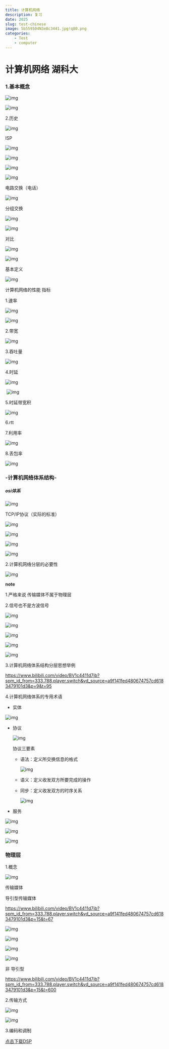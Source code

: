 ```yaml
---
title: 计算机网络
description: 复习
date: 2025
slug: test-chinese
image: 5b559504N3e8c3441.jpg!q80.png
categories:
    - Test
    - computer 
---
```


# 计算机网络 湖科大

### 1.基本概念

![img](https://raw.githubusercontent.com/jhz12345-glitch/my-blog-imag/master/QQ_1748426995495.png)

![img](https://raw.githubusercontent.com/jhz12345-glitch/my-blog-imag/master/QQ_1748427087454.png)

2.历史

![img](https://raw.githubusercontent.com/jhz12345-glitch/my-blog-imag/master/QQ_1748427186061.png)

ISP

![img](https://raw.githubusercontent.com/jhz12345-glitch/my-blog-imag/master/QQ_1748427232312.png)

![img](https://raw.githubusercontent.com/jhz12345-glitch/my-blog-imag/master/QQ_1748427363093.png)

![img](https://raw.githubusercontent.com/jhz12345-glitch/my-blog-imag/master/QQ_1748427363093.png)

![img](https://raw.githubusercontent.com/jhz12345-glitch/my-blog-imag/master/QQ_1748427458309.png)

  电路交换（电话）

![img](https://raw.githubusercontent.com/jhz12345-glitch/my-blog-imag/master/QQ_1748427942902.png)

分组交换

![img](https://raw.githubusercontent.com/jhz12345-glitch/my-blog-imag/master/QQ_1748428152017.png)

![img](https://raw.githubusercontent.com/jhz12345-glitch/my-blog-imag/master/QQ_1748428074994.png)

对比

![img](https://raw.githubusercontent.com/jhz12345-glitch/my-blog-imag/master/QQ_1748428260016.png)

![img](https://raw.githubusercontent.com/jhz12345-glitch/my-blog-imag/master/QQ_1748428402065.png)

基本定义

![img](https://raw.githubusercontent.com/jhz12345-glitch/my-blog-imag/master/QQ_1748428511884.png)



计算机网络的性能 指标

1.速率

![img](https://raw.githubusercontent.com/jhz12345-glitch/my-blog-imag/master/QQ_1748429379097.png)

![img](https://raw.githubusercontent.com/jhz12345-glitch/my-blog-imag/master/QQ_1748429446284.png)

2.带宽

![img](https://raw.githubusercontent.com/jhz12345-glitch/my-blog-imag/master/QQ_1748429651858.png)

3.吞吐量

![img](https://raw.githubusercontent.com/jhz12345-glitch/my-blog-imag/master/QQ_1748429710618.png)

4.时延

![img](https://raw.githubusercontent.com/jhz12345-glitch/my-blog-imag/master/QQ_1748429832004.png)

​        ![img](https://raw.githubusercontent.com/jhz12345-glitch/my-blog-imag/master/QQ_1750570024484.png)  

5.时延带宽积

![img](https://raw.githubusercontent.com/jhz12345-glitch/my-blog-imag/master/QQ_1748430087518.png)

6.rtt

7.利用率

![img](https://raw.githubusercontent.com/jhz12345-glitch/my-blog-imag/master/QQ_1748430188859.png)

8.丢包率

![img](https://raw.githubusercontent.com/jhz12345-glitch/my-blog-imag/master/QQ_1748430272304.png)

### -计算机网络体系结构-

##### osi体系

![img](https://raw.githubusercontent.com/jhz12345-glitch/my-blog-imag/master/QQ_1748430518145.png)

TCP/IP协议（实际的标准）

![img](https://raw.githubusercontent.com/jhz12345-glitch/my-blog-imag/master/QQ_1748430542877.png)

![img](https://raw.githubusercontent.com/jhz12345-glitch/my-blog-imag/master/QQ_1748430625897.png)

![img](https://raw.githubusercontent.com/jhz12345-glitch/my-blog-imag/master/QQ_1748430696563.png)

![img](https://raw.githubusercontent.com/jhz12345-glitch/my-blog-imag/master/QQ_1748430724734.png)

2.计算机网络分层的必要性

![img](https://raw.githubusercontent.com/jhz12345-glitch/my-blog-imag/master/QQ_1748430815967.png)

**note**

1.严格来说 传输媒体不属于物理层

2.信号也不是方波信号

![img](https://raw.githubusercontent.com/jhz12345-glitch/my-blog-imag/master/QQ_1748431034223.png)

![img](https://raw.githubusercontent.com/jhz12345-glitch/my-blog-imag/master/QQ_1748431141925.png)

![img](https://raw.githubusercontent.com/jhz12345-glitch/my-blog-imag/master/QQ_1748431181740.png)

![img](https://raw.githubusercontent.com/jhz12345-glitch/my-blog-imag/master/QQ_1748431208602.png)

![img](https://raw.githubusercontent.com/jhz12345-glitch/my-blog-imag/master/QQ_1748431239090.png)

3.计算机网络体系结构分层思想举例

https://www.bilibili.com/video/BV1c4411d7jb?spm_id_from=333.788.player.switch&vd_source=a9f141fed480674757cd6183479101d3&p=9&t=95

4.计算机网络体系的专用术语

- 实体

![img](https://raw.githubusercontent.com/jhz12345-glitch/my-blog-imag/master/QQ_1748431862244.png)

- 协议

  ![img](https://raw.githubusercontent.com/jhz12345-glitch/my-blog-imag/master/QQ_1748431885563.png)

  协议三要素

  - 语法：定义所交换信息的格式

    ![img](https://raw.githubusercontent.com/jhz12345-glitch/my-blog-imag/master/QQ_1748432045259.png)

  - 语义：定义收发双方所要完成的操作

  - 同步：定义收发双方的时序关系

    ![img](https://raw.githubusercontent.com/jhz12345-glitch/my-blog-imag/master/QQ_1748432192233.png)

- 服务

![img](https://raw.githubusercontent.com/jhz12345-glitch/my-blog-imag/master/QQ_1748432242951.png)

![img](https://raw.githubusercontent.com/jhz12345-glitch/my-blog-imag/master/QQ_1748432293697.png)

![img](https://raw.githubusercontent.com/jhz12345-glitch/my-blog-imag/master/QQ_1748432376736.png)

### 物理层

1.概念

![img](https://raw.githubusercontent.com/jhz12345-glitch/my-blog-imag/master/QQ_1748432679072.png)

传输媒体

导引型传输媒体

https://www.bilibili.com/video/BV1c4411d7jb?spm_id_from=333.788.player.switch&vd_source=a9f141fed480674757cd6183479101d3&p=15&t=67

![img](https://raw.githubusercontent.com/jhz12345-glitch/my-blog-imag/master/QQ_1748432898204.png)

![img](https://raw.githubusercontent.com/jhz12345-glitch/my-blog-imag/master/QQ_1748433349118.png)



![img](https://raw.githubusercontent.com/jhz12345-glitch/my-blog-imag/master/QQ_1748432920269.png)

![img](https://raw.githubusercontent.com/jhz12345-glitch/my-blog-imag/master/QQ_1748432931481.png)

非 导引型

https://www.bilibili.com/video/BV1c4411d7jb?spm_id_from=333.788.player.switch&vd_source=a9f141fed480674757cd6183479101d3&p=15&t=600

2.传输方式

![img](https://raw.githubusercontent.com/jhz12345-glitch/my-blog-imag/master/QQ_1748433349118.png)

![img](https://raw.githubusercontent.com/jhz12345-glitch/my-blog-imag/master/QQ_1748433372777.png)

3.编码和调制

[点击下载DSP](/download/dsp-guide.pdf)






